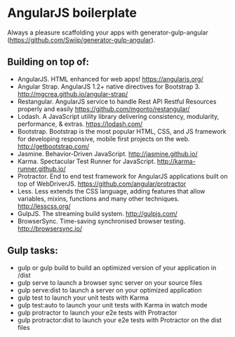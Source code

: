 AngularJS boilerplate
========================

Always a pleasure scaffolding your apps with generator-gulp-angular (https://github.com/Swiip/generator-gulp-angular).


## Building on top of:

* AngularJS. HTML enhanced for web apps! https://angularjs.org/
* Angular Strap. AngularJS 1.2+ native directives for Bootstrap 3. http://mgcrea.github.io/angular-strap/
* Restangular. AngularJS service to handle Rest API Restful Resources properly and easily https://github.com/mgonto/restangular/
* Lodash. A JavaScript utility library delivering consistency, modularity, performance, & extras. https://lodash.com/
* Bootstrap. Bootstrap is the most popular HTML, CSS, and JS framework for developing responsive, mobile first projects on the web. http://getbootstrap.com/
* Jasmine. Behavior-Driven JavaScript. http://jasmine.github.io/
* Karma. Spectacular Test Runner for JavaScript. http://karma-runner.github.io/
* Protractor. End to end test framework for AngularJS applications built on top of WebDriverJS. https://github.com/angular/protractor
* Less. Less extends the CSS language, adding features that allow variables, mixins, functions and many other techniques. http://lesscss.org/
* GulpJS. The streaming build system. http://gulpjs.com/
* BrowserSync. Time-saving synchronised browser testing. http://browsersync.io/


## Gulp tasks:

* gulp or gulp build to build an optimized version of your application in /dist
* gulp serve to launch a browser sync server on your source files
* gulp serve:dist to launch a server on your optimized application
* gulp test to launch your unit tests with Karma
* gulp test:auto to launch your unit tests with Karma in watch mode
* gulp protractor to launch your e2e tests with Protractor
* gulp protractor:dist to launch your e2e tests with Protractor on the dist files
